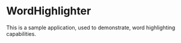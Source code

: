 WordHighlighter
===============

This is a sample application, used to demonstrate, word highlighting capabilities.